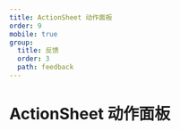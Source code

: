 ```yaml
---
title: ActionSheet 动作面板
order: 9
mobile: true
group:
  title: 反馈
  order: 3
  path: feedback
---
```


# ActionSheet 动作面板

<code src="../demo/ActionSheet.tsx"></code>
<API src="../src/ActionSheet.tsx"></API>
